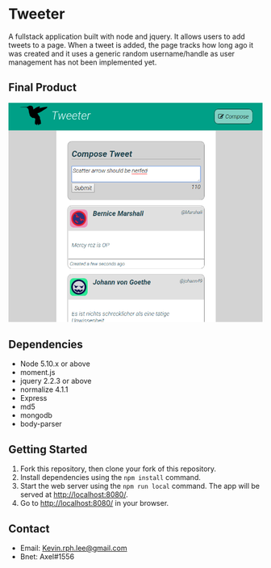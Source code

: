 # Tweeter

A fullstack application built with node and jquery. It allows users to add tweets to a page. When a tweet is added, the page tracks how long ago it was created and it uses a generic random username/handle as user management has not been implemented yet.

## Final Product

![SS1](https://raw.githubusercontent.com/kevin-rph-lee/tweeter/master/tweeter.PNG?raw=true "Screenshot")


## Dependencies
- Node 5.10.x or above
- moment.js
- jquery 2.2.3 or above
- normalize 4.1.1
- Express
- md5
- mongodb
- body-parser

## Getting Started

1. Fork this repository, then clone your fork of this repository.
2. Install dependencies using the `npm install` command.
3. Start the web server using the `npm run local` command. The app will be served at <http://localhost:8080/>.
4. Go to <http://localhost:8080/> in your browser.

## Contact

- Email: Kevin.rph.lee@gmail.com
- Bnet: Axel#1556




